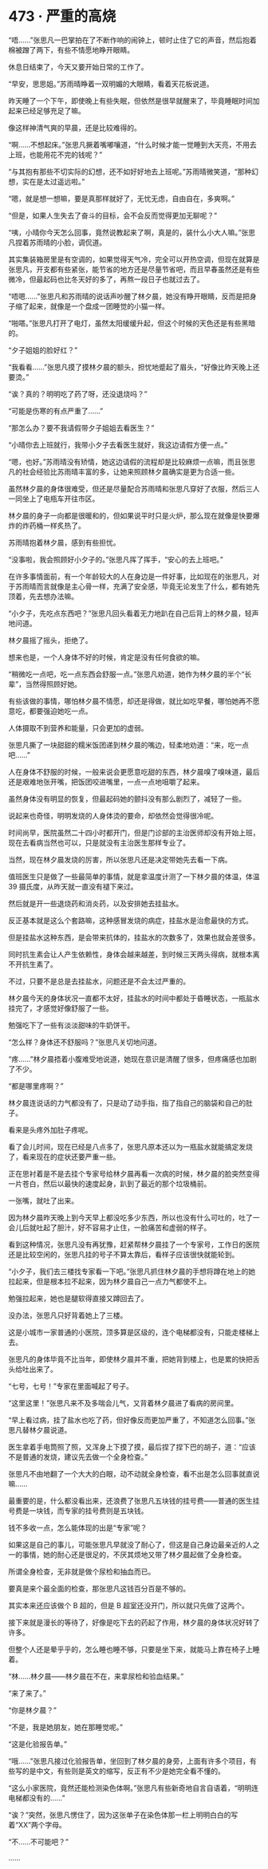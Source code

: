# 473 · 严重的高烧

“唔……”张思凡一巴掌拍在了不断作响的闹钟上，顿时止住了它的声音，然后抱着棉被蹭了两下，有些不情愿地睁开眼睛。

休息日结束了，今天又要开始日常的工作了。

“早安，思思姐。”苏雨晴睁着一双明媚的大眼睛，看着天花板说道。

昨天睡了一个下午，即使晚上有些失眠，但依然是很早就醒来了，毕竟睡眠时间加起来已经足够充足了嘛。

像这样神清气爽的早晨，还是比较难得的。

“啊……不想起床。”张思凡撅着嘴嘟嚷道，“什么时候才能一觉睡到大天亮，不用去上班，也能用花不完的钱呢？”

“与其抱有那些不切实际的幻想，还不如好好地去上班呢。”苏雨晴微笑道，“那种幻想，实在是太过遥远啦。”

“嗯，就是想一想嘛，要是真那样就好了，无忧无虑，自由自在，多爽啊。”

“但是，如果人生失去了奋斗的目标，会不会反而觉得更加无聊呢？”

“咦，小晴你今天怎么回事，竟然说教起来了啊，真是的，装什么小大人嘛。”张思凡捏着苏雨晴的小脸，调侃道。

其实集装箱房里是有空调的，如果觉得天气冷，完全可以开热空调，但现在就算是张思凡，开支都有些紧张，能节省的地方还是尽量节省吧，而且早春虽然还是有些微冷，但最起码也比冬天好的多了，再熬一段日子也就过去了。

“唔嗯……”张思凡和苏雨晴的说话声吵醒了林夕晨，她没有睁开眼睛，反而是把身子缩了起来，就像是一个盘成一团睡觉的小猫一样。

“啪嗒。”张思凡打开了电灯，虽然太阳缓缓升起，但这个时候的天色还是有些黑暗的。

“夕子姐姐的脸好红？”

“我看看……”张思凡摸了摸林夕晨的额头，担忧地蹙起了眉头，“好像比昨天晚上还要烫。”

“诶？真的？明明吃了药了呀，还没退烧吗？”

“可能是伤寒的有点严重了……”

“那怎么办？要不我请假带夕子姐姐去看医生？”

“小晴你去上班就行，我带小夕子去看医生就好，我这边请假方便一点。”

“嗯，也好。”苏雨晴没有矫情，她这边请假的流程却是比较麻烦一点嘛，而且张思凡的社会经验比苏雨晴丰富的多，让她来照顾林夕晨确实是更为合适一些。

虽然林夕晨的身体很难受，但还是尽量配合苏雨晴和张思凡穿好了衣服，然后三人一同坐上了电瓶车开往市区。

林夕晨的身子一向都是很暖和的，但如果说平时只是火炉，那么现在就像是快要爆炸的炸药桶一样炙热了。

苏雨晴抱着林夕晨，感到有些担忧。

“没事啦，我会照顾好小夕子的。”张思凡挥了挥手，“安心的去上班吧。”

在许多事情面前，有一个年龄较大的人在身边是一件好事，比如现在的张思凡，对于苏雨晴而言就像是主心骨一样，充满了安全感，毕竟无论发生了什么，都有她先顶着，先去想办法嘛。

“小夕子，先吃点东西吧？”张思凡回头看着无力地趴在自己后背上的林夕晨，轻声地问道。

林夕晨摇了摇头，拒绝了。

想来也是，一个人身体不好的时候，肯定是没有任何食欲的嘛。

“稍微吃一点吧，吃一点东西会舒服一点。”张思凡劝道，她作为林夕晨的半个“长辈”，当然得照顾好她。

有些该做的事情，哪怕林夕晨不情愿，却还是得做，就比如吃早餐，哪怕她再不愿意吃，都要强迫她吃一点。

人体摄取不到营养和能量，只会更加的虚弱。

张思凡撕了一块甜甜的糯米饭团递到林夕晨的嘴边，轻柔地劝道：“来，吃一点吧……”

人在身体不舒服的时候，一般来说会更愿意吃甜的东西，林夕晨嗅了嗅味道，最后还是艰难地张开嘴，把饭团咬进嘴里，一点一点地咀嚼了起来。

虽然身体没有明显的恢复，但最起码她的颤抖没有那么剧烈了，减轻了一些。

说起来也奇怪，明明发烧的人身体烫的要命，却依然会觉得很冷呢。

时间尚早，医院虽然二十四小时都开门，但是门诊部的主治医师却没有开始上班，现在去看病当然也可以，只是就没有主治医生那样专业了。

当然，现在林夕晨发烧的厉害，所以张思凡还是决定带她先去看一下病。

值班医生只是做了一些最简单的事情，就是拿温度计测了一下林夕晨的体温，体温 39 摄氏度，从昨天就一直没有褪下来过。

然后就是开一些退烧药和消炎药，以及安排她去挂盐水。

反正基本就是这么个套路嘛，这种感冒发烧的病症，挂盐水是治愈最快的方式。

但是挂盐水这种东西，是会带来抗体的，挂盐水的次数多了，效果也就会差很多。

同时抗生素会让人产生依赖性，身体会越来越差，到时候三天两头得病，就根本离不开抗生素了。

不过，只要不是总是去挂盐水，问题还是不会太过严重的。

林夕晨今天的身体状况一直都不太好，挂盐水的时间中都处于昏睡状态，一瓶盐水挂完了，才感觉好像舒服了一些。

勉强吃下了一些有淡淡甜味的牛奶饼干。

“怎么样？身体还不舒服吗？”张思凡关切地问道。

“疼……”林夕晨捂着小腹难受地说道，她现在意识是清醒了很多，但疼痛感也加剧了不少。

“都是哪里疼啊？”

林夕晨连说话的力气都没有了，只是动了动手指，指了指自己的脑袋和自己的肚子。

看来是头疼外加肚子疼呢。

看了会儿时间，现在已经是八点多了，张思凡原本还以为一瓶盐水就能搞定发烧了，看来现在的症状还要严重一些。

正在思衬着是不是去挂个专家号给林夕晨再看一次病的时候，林夕晨的脸突然变得一片苍白，然后以最快的速度起身，趴到了最近的那个垃圾桶前。

一张嘴，就吐了出来。

因为林夕晨昨天晚上到今天早上都没吃多少东西，所以也没有什么可吐的，吐了一会儿后就吐起了胆汁，好不容易才止住，一脸痛苦和虚弱的样子。

看到这种情况，张思凡没有再犹豫，赶紧帮林夕晨挂了一个专家号，工作日的医院还是比较空闲的，张思凡挂的号子不算太靠后，看样子应该很快就能轮到。

“小夕子，我们去三楼找专家看一下吧。”张思凡抓住林夕晨的手想将蹲在地上的她拉起来，但是根本拉不起来，因为林夕晨自己一点力气都使不上。

勉强拉起来，她也是腿软得直接又蹲回去了。

没办法，张思凡只好背着她上了三楼。

这是小城市一家普通的小医院，顶多算是区级的，连个电梯都没有，只能走楼梯上去。

张思凡的身体毕竟不比当年，即使林夕晨并不重，把她背到楼上，也是累的快把舌头给吐出来了。

“七号，七号！”专家在里面喊起了号子。

“这里这里！”张思凡来不及多喘会儿气，又背着林夕晨进了看病的房间里。

“早上看过病，挂了盐水也吃了药，但好像反而更加严重了，不知道怎么回事。”张思凡替林夕晨说道。

医生拿着手电筒照了照，又浑身上下摸了摸，最后捏了捏下巴的胡子，道：“应该不是普通的发烧，建议先去做一个全身检查。”

张思凡不由地翻了一个大大的白眼，动不动就全身检查，看不出是怎么回事就直说嘛……

最重要的是，什么都没看出来，还浪费了张思凡五块钱的挂号费——普通的医生挂号费是一块钱，而专家的挂号费则是五块钱。

钱不多收一点，怎么能体现的出是“专家”呢？

如果这是自己的事儿，可能张思凡早就没了耐心了，但这是自己身边最亲近的人之一的事情，她的耐心还是很足的，不厌其烦地又带了林夕晨起做了全身检查。

所谓全身检查，无非就是做个尿检和抽血而已。

要真是来个最全面的检查，那张思凡这钱百分百是不够的。

其实本来还应该做个 B 超的，但是 B 超室还没开门，所以就只先做了这两个。

接下来就是漫长的等待了，好像是吃下去的药起了作用，林夕晨的身体状况好转了许多。

但整个人还是晕乎乎的，怎么睡也睡不够，只要是坐下来，就能马上靠在椅子上睡着。

“林……林夕晨——林夕晨在不在，来拿尿检和验血结果。”

“来了来了。”

“你是林夕晨？”

“不是，我是她朋友，她在那睡觉呢。”

“这是化验报告单。”

“哦……”张思凡接过化验报告单，坐回到了林夕晨的身旁，上面有许多个项目，有些写的是中文，有些则是英文的缩写，反正有不少是她完全看不懂的。

“这么小家医院，竟然还能检测染色体啊。”张思凡有些新奇地自言自语着，“明明连电梯都没有的……”

“诶？”突然，张思凡愣住了，因为这张单子在染色体那一栏上明明白白的写着“XX”两个字母。

“不……不可能吧？”

……
